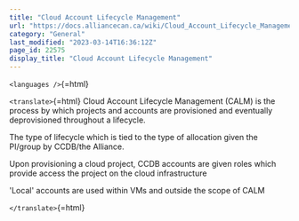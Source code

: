 ```yaml
---
title: "Cloud Account Lifecycle Management"
url: "https://docs.alliancecan.ca/wiki/Cloud_Account_Lifecycle_Management"
category: "General"
last_modified: "2023-03-14T16:36:12Z"
page_id: 22575
display_title: "Cloud Account Lifecycle Management"
---
```


`<languages />`{=html}

`<translate>`{=html} Cloud Account Lifecycle Management (CALM) is the process by which projects and accounts are provisioned and eventually deprovisioned throughout a lifecycle.

The type of lifecycle which is tied to the type of allocation given the PI/group by CCDB/the Alliance.

Upon provisioning a cloud project, CCDB accounts are given roles which provide access the project on the cloud infrastructure

'Local' accounts are used within VMs and outside the scope of CALM

`</translate>`{=html}
